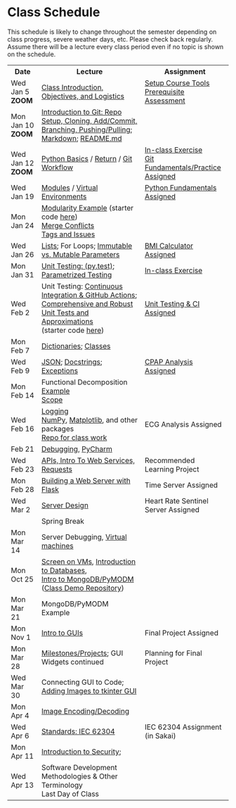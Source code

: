 # Class Schedule

This schedule is likely to change throughout the semester depending on class
progress, severe weather days, etc.  Please check back regularly.  Assume there 
will be a lecture every class period even if no topic is shown on the schedule.

<table>

<tr>
<th>Date</th>
<th>Lecture</th>
<th>Assignment</th>
</tr>

<tr>
<td>Wed Jan 5<br><b>ZOOM</b></td>
    <td><a href="Lectures/Intro_Lecture.md">Class Introduction, Objectives, and Logistics</a></td>
    <td>
      <a href="Assignments/01_tool_setup_git_intro.md">Setup Course Tools</a>
      <br>
      <a href="Assignments/00_programming_assessment.md">Prerequisite Assessment</a>
</td>
</tr>

<tr>
<td>Mon Jan 10<br><b>ZOOM</b></td>
    <td>
      <a href="Lectures/intro_to_git.md">Introduction to Git:  Repo Setup, 
      Cloning, Add/Commit, Branching, Pushing/Pulling</a>;     
      <a href="Resources/markdown.md">Markdown</a>;
      <a href="Resources/Git/readme_files.md">README.md</a>
    </td>
  
   <td><!---NOTE: GIT FUNDAMENTALS ASSIGNMENT NORMALLY HERE---></td>
</tr>

<tr>
<td>Wed Jan 12<br><b>ZOOM</b></td>
    <td><a href="Lectures/python_basics.md">Python Basics</a> /
    <a href="Lectures/return_keyword.md">Return</a> /
    <a href="Lectures/git_workflow.md">Git Workflow</a>
    </td>
    <td>
        <a href="Lectures/git_workflow.md#LDL-Branch">In-class Exercise</a><br>
        <a href="Assignments/02_git_fundamentals_practice.md">Git Fundamentals/Practice Assigned</a>
    </td>
</tr>

<tr>
<td>Wed Jan 19</td>
    <td><a href="Lectures/modules.md">Modules</a> /
    <a href="Lectures/virtual_environments.md">Virtual Environments</a> 
    </td>
    <td><a href="Assignments/PythonFundamentalAssignment.md">Python Fundamentals Assigned</a></td>
</tr>

<tr>
<td>Mon Jan 24</td> 
  <td> 
    <a href="Lectures/modularity_example.md">Modularity Example</a> (starter code <a href="https://github.com/dward2/modularity_example">here</a>)<br>        
    <a href="Resources/Git/MergeConflicts.md">Merge Conflicts</a><br>
    <a href="Lectures/git_workflow_more.md">Tags and Issues</a><br>
  </td>
  <td></td>
</tr>

<tr>
<td>Wed Jan 26</td>
    <td>
        <a href="Lectures/lists.md">Lists</a>;
        For Loops;
        <a href="Lectures/parameters.md">Immutable vs. Mutable Parameters</a>
    </td>
    <td>
        <a href="Assignments/BMICalculatorAssignment.md">BMI Calculator Assigned</a>
</td>
</tr>

<tr>
<td>Mon Jan 31</td>
    <td>
        <a href="Lectures/unit_testing.md">Unit Testing: (py.test)</a>;
        <a href="Lectures/robust_testing.md#testing-multiple-cases-using-parametrized-testing">Parametrized Testing</a>
    </td>
    <td><a href = "Lectures/unit_testing.md#exercise">In-class Exercise</a></td>
</tr>

<tr>
<td>Wed Feb 2</td>
    <td>
      Unit Testing: <a href="Lectures/continuous_integration_github_actions.md">Continuous 
    Integration & GitHub Actions</a>;
    <a href="Lectures/robust_testing.md">Comprehensive and Robust Unit Tests and Approximations</a>
    <br>
    (starter code <a href="Lectures/unit_testing_code/weight_entry_starter_code.md">here</a>)
    </td>
    <td><a href="Assignments/UnitTestingCIAssignment.md">Unit Testing & CI Assigned</a></td>
</tr>

<tr>
<td>Mon Feb 7</td>
    <td>
    <a href="Lectures/dictionaries.md">Dictionaries</a>;
    <a href="Lectures/classes.md">Classes</a>
    </td>
    <td></td>
</tr>

<tr>
<td>Wed Feb 9</td>
    <td>
        <a href="Lectures/json.md">JSON</a>;
        <a href="Lectures/docstrings.md">Docstrings</a>;
        <a href="Lectures/exceptions_active_lecture.md">Exceptions</a>
    </td>
    <td>
        <a href="Assignments/CPAP_Analysis">CPAP Analysis Assigned</a>
    </td>
</tr>

<tr>
<td>Mon Feb 14</td>
    <td>
        Functional Decomposition <a href="Lectures/functional_decomposition_example.md">Example</a>
        <br>        
        <a href="Lectures/variable_scope.md">Scope</a>
    </td>
    <td></td>
</tr>

<tr>
<td>Wed Feb 16</td>
    <td>
        <a href="Lectures/logging.md">Logging</a><br>
        <a href="Lectures/numpy.md">NumPy</a>, 
        <a href="Lectures/matplotlib.md">Matplotlib</a>, and other packages<br>
        <a href="https://github.com/dward2/numpy_matplotlib_class">Repo for class work</a>
    </td>
    <td><!---<a href="Assignments/ECG_Analysis">--->ECG Analysis Assigned<!---</a>---></td>
</tr>

<tr>
<td>Feb 21</td>
    <td> 
        <!---<a href="Lectures/sphinx.md">Sphinx</a>--->
        <a href="Lectures/debugging.md">Debugging</a>, 
        <a href="Resources/PyCharm">PyCharm</a>
    </td>
    <td></td>
</tr>

<tr>
<td>Wed Feb 23</td>
    <td> 
        <a href="Lectures/apis_webservices_requests.md">
        APIs, Intro To Web Services, Requests</a>
    </td>
    <td>
        <!---<a href="Lectures/name_server_project.md">--->Recommended Learning Project<!---</a>--->
    </td>
</tr>

<tr>
<td>Mon Feb 28</td>
    <td>
        <a href="Lectures/flask_server_setup.md">
           Building a Web Server with Flask</a>
    </td>
    <td>
        <!---<a href="Assignments/time_server_project.md">--->Time Server Assigned<!---</a>--->    
    </td>
</tr>


<tr>
<td>Wed Mar 2</td>
<td>
    <a href="Lectures/server_code_design.md">Server Design</a>
</td>
<td>
    <!---<a href="Assignments/heart_rate_sentinel_server_assignment.md">--->Heart Rate Sentinel Server Assigned<!---</a>--->     
</td>

<tr>
<td></td>
<td>Spring Break</td>
<td></td>
</tr>

<tr>
<td>Mon Mar 14</td>
    <td>Server Debugging, 
    <a href="Resources/virtual_machines.md">Virtual machines</a>    
</td>    
    <td></td>
</tr>

<tr>
<td>Mon Oct 25</td>
    <td>
        <a href="Resources/WebServices/screen.md">Screen on VMs</a>,
        <a href="Lectures/databases.md">Introduction to Databases</a>,<br>
        <a href="Lectures/databases.md#mongodb">Intro to MongoDB/PyMODM</a>      
      (<a href="https://github.com/dward2/mongo_db_jupyter_example">Class Demo  
        Repository</a>)
    </td>
    <td></td>
</tr>

<tr>
<td>Mon Mar 21</td>
    <td>
      MongoDB/PyMODM Example
    </td>
    <td>
      <!---<a href="Lectures/database_class_work.md">In-Class Project</a>--->
    </td> 
</tr>

<tr>
<td>Mon Nov 1</td>
    <td><a href="Lectures/intro_to_gui.md">Intro to GUIs</a>
    </td>
    <td>
      <!---<a href="Assignments/final_image_processor.md">--->Final Project Assigned
    </td>
</tr>

<tr>
<td>Mon Mar 28</td>
    <td>
        <a href="Lectures/github_teams.md">Milestones/Projects</a>; 
        GUI Widgets continued
    </td>
    <td>
      <!---<a href="Lectures/github_teams.md#Final-Project-Planning">--->Planning for Final Project
    </td>
</tr>

<tr>
    <td>Wed Mar 30</td>
    <td>
        Connecting GUI to Code;
        <a href="Resources/tkinter_images.md">Adding Images to tkinter GUI</a>
    </td>
    <td></td>
</tr>

<tr>
    <td>Mon Apr 4</td>
    <td>
      <a href="Lectures/image_encoding_decoding.md">Image Encoding/Decoding</a>
    </td>
    <td></td>
</tr>

<tr>
    <td>Wed Apr 6</td>
    <td>
      <a href="Resources/standards.md">Standards: </a>
      <a href="https://en.wikipedia.org/wiki/IEC_62304">IEC 62304</a>
    </td>
    <td>
      IEC 62304 Assignment (in Sakai)
    </td>
</tr>

<tr>
    <td>Mon Apr 11</td>
    <td>
      <a href="Lectures/intro_to_security.md">Introduction to Security</a>;
    </td>
    <td></td>
</tr>

<tr>
    <td>Wed Apr 13</td>
    <td>
        Software Development Methodologies & Other Terminology
        <br>Last Day of Class
    </td>
    <td></td>
</tr>


<!--<a href="Lectures/testing_fixtures_and_other_testing.md">Unit Testing:  Testing Fixtures</a>-->
  

</table>
